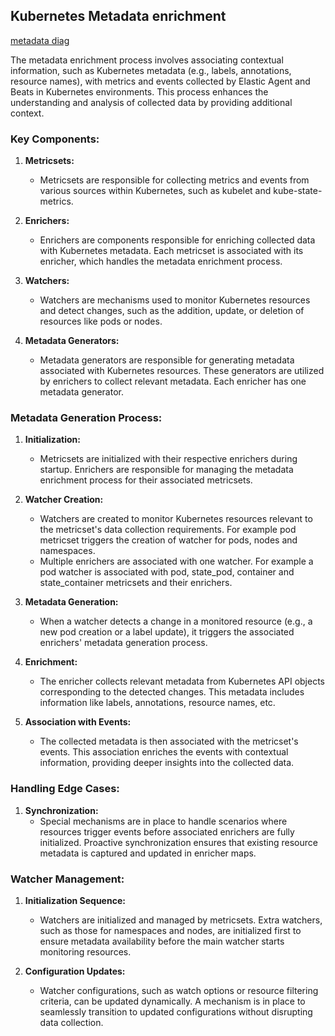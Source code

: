 ## Kubernetes Metadata enrichment

[metadata diag](../_meta/images/enrichers.png)

The metadata enrichment process involves associating contextual information, such as Kubernetes metadata (e.g., labels, annotations, resource names), with metrics and events collected by Elastic Agent and Beats in Kubernetes environments. This process enhances the understanding and analysis of collected data by providing additional context.

### Key Components:

1. **Metricsets:**
   - Metricsets are responsible for collecting metrics and events from various sources within Kubernetes, such as kubelet and kube-state-metrics.

2. **Enrichers:**
   - Enrichers are components responsible for enriching collected data with Kubernetes metadata. Each metricset is associated with its enricher, which handles the metadata enrichment process.

3. **Watchers:**
   - Watchers are mechanisms used to monitor Kubernetes resources and detect changes, such as the addition, update, or deletion of resources like pods or nodes.

4. **Metadata Generators:**
   - Metadata generators are responsible for generating metadata associated with Kubernetes resources. These generators are utilized by enrichers to collect relevant metadata. Each enricher has one metadata generator.

### Metadata Generation Process:

1. **Initialization:**
   - Metricsets are initialized with their respective enrichers during startup. Enrichers are responsible for managing the metadata enrichment process for their associated metricsets.

2. **Watcher Creation:**
   - Watchers are created to monitor Kubernetes resources relevant to the metricset's data collection requirements. For example pod metricset triggers the creation of watcher for pods, nodes and namespaces.
   - Multiple enrichers are associated with one watcher. For example a pod watcher is associated with pod, state_pod, container and state_container metricsets and their enrichers. 

3. **Metadata Generation:**
   - When a watcher detects a change in a monitored resource (e.g., a new pod creation or a label update), it triggers the associated enrichers' metadata generation process.

4. **Enrichment:**
   - The enricher collects relevant metadata from Kubernetes API objects corresponding to the detected changes. This metadata includes information like labels, annotations, resource names, etc.

5. **Association with Events:**
   - The collected metadata is then associated with the metricset's events. This association enriches the events with contextual information, providing deeper insights into the collected data.

### Handling Edge Cases:

1. **Synchronization:**
   - Special mechanisms are in place to handle scenarios where resources trigger events before associated enrichers are fully initialized. Proactive synchronization ensures that existing resource metadata is captured and updated in enricher maps.

### Watcher Management:

1. **Initialization Sequence:**
   - Watchers are initialized and managed by metricsets. Extra watchers, such as those for namespaces and nodes, are initialized first to ensure metadata availability before the main watcher starts monitoring resources.

2. **Configuration Updates:**
   - Watcher configurations, such as watch options or resource filtering criteria, can be updated dynamically. A mechanism is in place to seamlessly transition to updated configurations without disrupting data collection.


